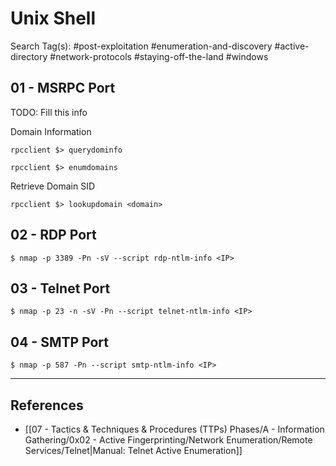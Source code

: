 # Unix Shell

Search Tag(s): #post-exploitation #enumeration-and-discovery #active-directory #network-protocols #staying-off-the-land #windows

## 01 - MSRPC Port

TODO: Fill this info

Domain Information

```
rpcclient $> querydominfo

rpcclient $> enumdomains
```

Retrieve Domain SID

```
rpcclient $> lookupdomain <domain>
```

## 02 - RDP Port

```
$ nmap -p 3389 -Pn -sV --script rdp-ntlm-info <IP>
```

## 03 - Telnet Port

```
$ nmap -p 23 -n -sV -Pn --script telnet-ntlm-info <IP>
```

## 04 - SMTP Port

```
$ nmap -p 587 -Pn --script smtp-ntlm-info <IP>
```

---
## References

- [[07 - Tactics & Techniques & Procedures (TTPs) Phases/A - Information Gathering/0x02 - Active Fingerprinting/Network Enumeration/Remote Services/Telnet|Manual: Telnet Active Enumeration]]